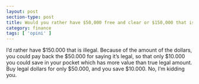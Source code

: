 ```yaml
---
layout: post
section-type: post
title: Would you rather have $50,000 free and clear or $150,000 that is illegal?
category: finance
tags: [ 'opini' ]
---
```


I’d rather have $150.000 that is illegal. Because of the amount of the dollars, you could pay back the $50.000 for saying it’s legal, so that only $10.000 you could save in your pocket which has more value than true legal amount. Buy legal dollars for only $50.000, and you save $10.000. No, I’m kidding you.
